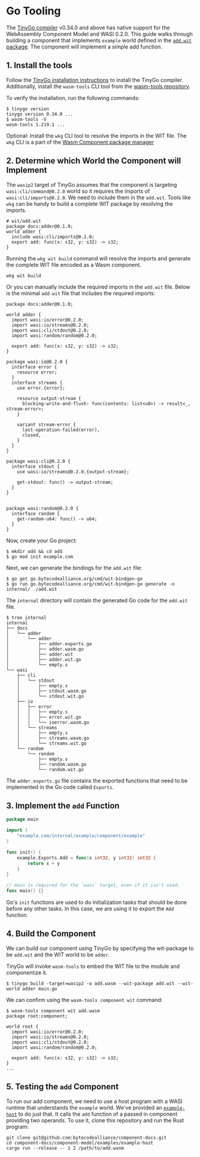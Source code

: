 # Go Tooling

The [TinyGo compiler](https://tinygo.org/) v0.34.0 and above has native support for the WebAssembly Component Model and WASI 0.2.0. This guide walks through building a component that implements `example` world defined in the [`add.wit`
package](../../examples/example-host/add.wit). The component will implement a simple add function.

## 1. Install the tools

Follow the [TinyGo installation instructions](https://tinygo.org/getting-started/) to install the TinyGo compiler. Additionally, install the `wasm-tools` CLI tool from the [wasm-tools repository](https://github.com/bytecodealliance/wasm-tools/releases).

To verify the installation, run the following commands:

```console
$ tinygo version
tinygo version 0.34.0 ...
$ wasm-tools -V
wasm-tools 1.219.1 ...
```

Optional: Install the `wkg` CLI tool to resolve the imports in the WIT file. The `wkg` CLI is a part of the [Wasm Component package manager](https://github.com/bytecodealliance/wasm-pkg-tools/releases)

## 2. Determine which World the Component will Implement

The `wasip2` target of TinyGo assumes that the component is targeting `wasi:cli/command@0.2.0` world so it requires the imports of `wasi:cli/imports@0.2.0`. We need to include them in the `add.wit`. Tools like `wkg` can be handy to build a complete WIT package by resolving the imports.

```wit
# wit/add.wit
package docs:adder@0.1.0;
world adder {
  include wasi:cli/imports@0.2.0;
  export add: func(x: s32, y: s32) -> s32;
}
```

Running the `wkg wit build` command will resolve the imports and generate the complete WIT file encoded as a Wasm component.

```console
wkg wit build 
```

Or you can manually include the required imports in the `add.wit` file. Below is the minimal `add.wit` file that includes the required imports:

```wit
package docs:adder@0.1.0;

world adder {
  import wasi:io/error@0.2.0;
  import wasi:io/streams@0.2.0;
  import wasi:cli/stdout@0.2.0;
  import wasi:random/random@0.2.0;

  export add: func(x: s32, y: s32) -> s32;
}

package wasi:io@0.2.0 {
  interface error {
    resource error;
  }
  interface streams {
    use error.{error};

    resource output-stream {
      blocking-write-and-flush: func(contents: list<u8>) -> result<_, stream-error>;
    }

    variant stream-error {
      last-operation-failed(error),
      closed,
    }
  }
}

package wasi:cli@0.2.0 {
  interface stdout {
    use wasi:io/streams@0.2.0.{output-stream};

    get-stdout: func() -> output-stream;
  }
}


package wasi:random@0.2.0 {
  interface random {
    get-random-u64: func() -> u64;
  }
}
```

Now, create your Go project:

```console
$ mkdir add && cd add
$ go mod init example.com
```

Next, we can generate the bindings for the `add.wit` file:

```console
$ go get go.bytecodealliance.org/cmd/wit-bindgen-go
$ go run go.bytecodealliance.org/cmd/wit-bindgen-go generate -o internal/ ./add.wit
```

The `internal` directory will contain the generated Go code for the `add.wit` file.

```console
$ tree internal
internal
├── docs
│   └── adder
│       └── adder
│           ├── adder.exports.go
│           ├── adder.wasm.go
│           ├── adder.wit
│           ├── adder.wit.go
│           └── empty.s
└── wasi
    ├── cli
    │   └── stdout
    │       ├── empty.s
    │       ├── stdout.wasm.go
    │       └── stdout.wit.go
    ├── io
    │   ├── error
    │   │   ├── empty.s
    │   │   ├── error.wit.go
    │   │   └── ioerror.wasm.go
    │   └── streams
    │       ├── empty.s
    │       ├── streams.wasm.go
    │       └── streams.wit.go
    └── random
        └── random
            ├── empty.s
            ├── random.wasm.go
            └── random.wit.go
```

The `adder.exports.go` file contains the exported functions that need to be implemented in the Go code called `Exports`.

## 3. Implement the `add` Function

```Go
package main

import (
	"example.com/internal/example/component/example"
)

func init() {
	example.Exports.Add = func(x int32, y int32) int32 {
		return x + y
	}
}

// main is required for the `wasi` target, even if it isn't used.
func main() {}
```

Go's `init` functions are used to do initialization tasks that
should be done before any other tasks. In this case, we are using it to export the `Add` function.

## 4. Build the Component

We can build our component using TinyGo by specifying the wit-package to be `add.wit` and the WIT world to be `adder`.

TinyGo will invoke `wasm-tools` to embed the WIT file to the module and componentize it.

```console
$ tinygo build -target=wasip2 -o add.wasm --wit-package add.wit --wit-world adder main.go
```

We can confirm using the `wasm-tools component wit` command:

```console
$ wasm-tools component wit add.wasm
package root:component;

world root {
  import wasi:io/error@0.2.0;
  import wasi:io/streams@0.2.0;
  import wasi:cli/stdout@0.2.0;
  import wasi:random/random@0.2.0;

  export add: func(x: s32, y: s32) -> s32;
}
...
```

## 5. Testing the `add` Component

To run our add component, we need to use a host program with a WASI runtime that understands the
`example` world. We've provided an [`example-host`](../../examples/example-host/README.md) to do
just that. It calls the `add` function of a passed in component providing two operands. To use it,
clone this repository and run the Rust program:

```console
git clone git@github.com:bytecodealliance/component-docs.git
cd component-docs/component-model/examples/example-host
cargo run --release -- 1 2 /path/to/add.wasm
```
